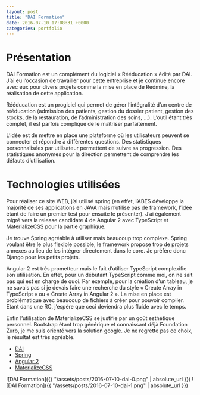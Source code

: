 ```yaml
---
layout: post
title: "DAI Formation"
date: 2016-07-10 17:08:31 +0000
categories: portfolio
---
```

# Présentation

DAI Formation est un complément du logiciel « Rééducation » édité par DAI. J’ai eu l’occasion de travailler pour cette entreprise et je continue encore avec eux pour divers projets comme la mise en place de Redmine, la réalisation de cette application.

Rééducation est un progiciel qui permet de gérer l’intégralité d’un centre de rééducation (admission des patients, gestion du dossier patient, gestion des stocks, de la restauration, de l’administration des soins, …). L’outil étant très complet, il est parfois compliqué de le maîtriser parfaitement.

L’idée est de mettre en place une plateforme où les utilisateurs peuvent se connecter et répondre à différentes questions. Des statistiques personnalisées par utilisateur permettent de suivre sa progression. Des statistiques anonymes pour la direction permettent de comprendre les défauts d’utilisation.

# Technologies utilisées

Pour réaliser ce site WEB, j’ai utilisé spring (en effet, l’ABES développe la majorité de ses applications en JAVA mais n’utilise pas de framework, l’idée étant de faire un premier test pour ensuite le présenter). J’ai également migré vers la release candidate 4 de Angular 2 avec TypeScript et MaterializeCSS pour la partie graphique.

Je trouve Spring agréable à utiliser mais beaucoup trop complexe. Spring voulant être le plus flexible possible, le framework propose trop de projets annexes au lieu de les intégrer directement dans le core. Je préfère donc Django pour les petits projets.

Angular 2 est très prometteur mais le fait d’utiliser TypeScript complexifie son utilisation. En effet, pour un débutant TypeScript comme moi, on ne sait pas qui est en charge de quoi. Par exemple, pour la création d’un tableau, je ne savais pas si je devais faire une recherche du style « Create Array in TypeScript » ou « Create Array in Angular 2 ». La mise en place est problématique avec beaucoup de fichiers à créer pour pouvoir compiler. Etant dans une RC, j’espère que ceci deviendra plus fluide avec le temps.

Enfin l’utilisation de MaterializeCSS se justifie par un goût esthétique personnel. Bootstrap étant trop générique et connaissant déjà Foundation Zurb, je me suis orienté vers la solution google. Je ne regrette pas ce choix, le résultat est très agréable.

* [DAI](http://www.dai-reeducation.com)
* [Spring](https://spring.io)
* [Angular 2](https://angular.io)
* [MaterializeCSS](http://materializecss.com)

![DAI Formation]({{ "/assets/posts/2016-07-10-dai-0.png" | absolute_url }})
![DAI Formation]({{ "/assets/posts/2016-07-10-dai-1.png" | absolute_url }})